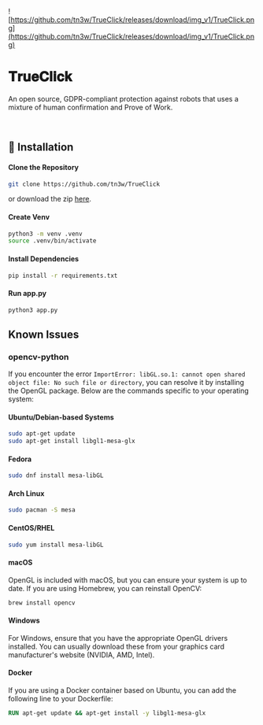 ![https://github.com/tn3w/TrueClick/releases/download/img_v1/TrueClick.png](https://github.com/tn3w/TrueClick/releases/download/img_v1/TrueClick.png)

# 𝐓𝐫𝐮𝐞𝐂𝐥𝐢𝐜𝐤
An open source, GDPR-compliant protection against robots that uses a mixture of human confirmation and Prove of Work.

<br>

## 🚀 Installation
#### Clone the Repository
```bash
git clone https://github.com/tn3w/TrueClick
```

or download the zip [here](https://github.com/tn3w/TrueClick/archive/refs/heads/master.zip).

#### Create Venv
```bash
python3 -m venv .venv
source .venv/bin/activate
```

#### Install Dependencies
```bash
pip install -r requirements.txt
```

#### Run app.py
```bash
python3 app.py
```

## Known Issues
### opencv-python
If you encounter the error `ImportError: libGL.so.1: cannot open shared object file: No such file or directory`, you can resolve it by installing the OpenGL package. Below are the commands specific to your operating system:
#### Ubuntu/Debian-based Systems
```bash
sudo apt-get update
sudo apt-get install libgl1-mesa-glx
```

#### Fedora
```bash
sudo dnf install mesa-libGL
```

#### Arch Linux
```bash
sudo pacman -S mesa
```

#### CentOS/RHEL
```bash
sudo yum install mesa-libGL
```

#### macOS
OpenGL is included with macOS, but you can ensure your system is up to date. If you are using Homebrew, you can reinstall OpenCV:
```bash
brew install opencv
```

#### Windows
For Windows, ensure that you have the appropriate OpenGL drivers installed. You can usually download these from your graphics card manufacturer's website (NVIDIA, AMD, Intel).

#### Docker
If you are using a Docker container based on Ubuntu, you can add the following line to your Dockerfile:
```Dockerfile
RUN apt-get update && apt-get install -y libgl1-mesa-glx
```
